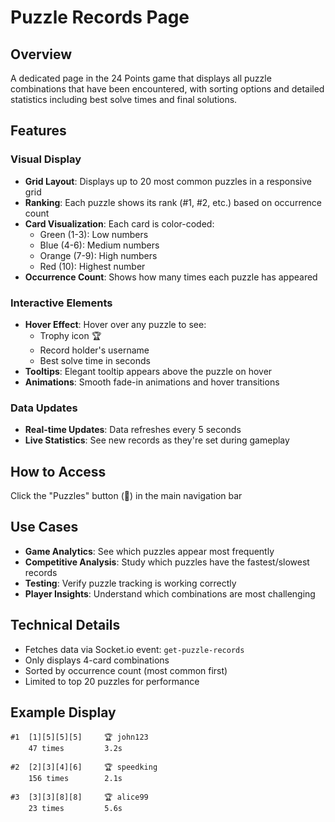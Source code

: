 # Puzzle Records Page

## Overview
A dedicated page in the 24 Points game that displays all puzzle combinations that have been encountered, with sorting options and detailed statistics including best solve times and final solutions.

## Features

### Visual Display
- **Grid Layout**: Displays up to 20 most common puzzles in a responsive grid
- **Ranking**: Each puzzle shows its rank (#1, #2, etc.) based on occurrence count
- **Card Visualization**: Each card is color-coded:
  - Green (1-3): Low numbers
  - Blue (4-6): Medium numbers
  - Orange (7-9): High numbers
  - Red (10): Highest number
- **Occurrence Count**: Shows how many times each puzzle has appeared

### Interactive Elements
- **Hover Effect**: Hover over any puzzle to see:
  - Trophy icon 🏆
  - Record holder's username
  - Best solve time in seconds
- **Tooltips**: Elegant tooltip appears above the puzzle on hover
- **Animations**: Smooth fade-in animations and hover transitions

### Data Updates
- **Real-time Updates**: Data refreshes every 5 seconds
- **Live Statistics**: See new records as they're set during gameplay

## How to Access
Click the "Puzzles" button (🧩) in the main navigation bar

## Use Cases
- **Game Analytics**: See which puzzles appear most frequently
- **Competitive Analysis**: Study which puzzles have the fastest/slowest records
- **Testing**: Verify puzzle tracking is working correctly
- **Player Insights**: Understand which combinations are most challenging

## Technical Details
- Fetches data via Socket.io event: `get-puzzle-records`
- Only displays 4-card combinations
- Sorted by occurrence count (most common first)
- Limited to top 20 puzzles for performance

## Example Display
```
#1  [1][5][5][5]     🏆 john123
    47 times         3.2s

#2  [2][3][4][6]     🏆 speedking
    156 times        2.1s

#3  [3][3][8][8]     🏆 alice99
    23 times         5.6s
```